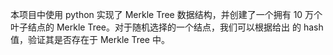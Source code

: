 本项目中使用 python 实现了 Merkle Tree 数据结构，并创建了一个拥有 10 万个叶子结点的 Merkle Tree。对于随机选择的一个结点，我们可以根据给出 的 hash 值，验证其是否存在于 Merkle Tree 中。
